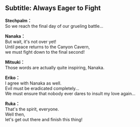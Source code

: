 # 

  
## Subtitle: Always Eager to Fight
  
**Stechpalm：**  
So we reach the final day of our grueling battle...  
  
**Nanaka：**  
But wait, it's not over yet!  
Until peace returns to the Canyon Cavern,  
we must fight down to the final second!  
  
**Mitsuki：**  
Those words are actually quite inspiring, Nanaka.  
  
**Eriko：**  
I agree with Nanaka as well.  
Evil must be eradicated completely...  
We must ensure that nobody ever dares to insult my love again...  
  
**Ruka：**  
That's the spirit, everyone.  
Well then,  
 let's get out there and finish this thing!  

